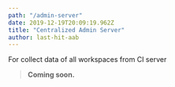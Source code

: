 ```yaml
---
path: "/admin-server"
date: 2019-12-19T20:09:19.962Z
title: "Centralized Admin Server"
author: last-hit-aab
---
```


<p class="sub-title">For collect data of all workspaces from CI server</p>

> **Coming soon.**
